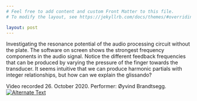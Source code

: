 ```yaml
---
# Feel free to add content and custom Front Matter to this file.
# To modify the layout, see https://jekyllrb.com/docs/themes/#overriding-theme-defaults

layout: post
---
```


Investigating the resonance potential of the audio processing circuit without the plate. The software on screen shows the strongest frequency components in the audio signal. Notice the different feedback frequencies that can be produced by varying the pressure of the finger towards the transducer. It seems intuitive that we can produce harmonic partials with integer relationships, but how can we explain the glissando?

Video recorded 26. October 2020. Performer: Øyvind Brandtsegg.
[![Alternate Text](../../../media/no_plate_2020_10_26_still.png)](../../../media/no_plate_2020_10_26.webm "Link Title")
